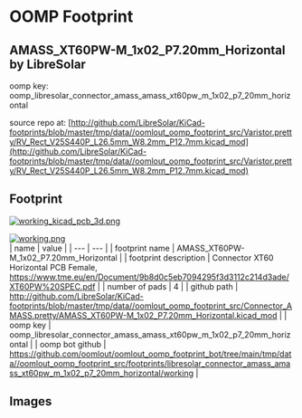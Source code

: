 # OOMP Footprint  
## AMASS_XT60PW-M_1x02_P7.20mm_Horizontal  by LibreSolar  
  
oomp key: oomp_libresolar_connector_amass_amass_xt60pw_m_1x02_p7_20mm_horizontal  
  
source repo at: [http://github.com/LibreSolar/KiCad-footprints/blob/master/tmp/data//oomlout_oomp_footprint_src/Varistor.pretty/RV_Rect_V25S440P_L26.5mm_W8.2mm_P12.7mm.kicad_mod](http://github.com/LibreSolar/KiCad-footprints/blob/master/tmp/data//oomlout_oomp_footprint_src/Varistor.pretty/RV_Rect_V25S440P_L26.5mm_W8.2mm_P12.7mm.kicad_mod)  
## Footprint  
  
[![working_kicad_pcb_3d.png](working_kicad_pcb_3d_600.png)](working_kicad_pcb_3d.png)  
  
[![working.png](working_600.png)](working.png)  
| name | value | 
| --- | --- | 
| footprint name | AMASS_XT60PW-M_1x02_P7.20mm_Horizontal | 
| footprint description | Connector XT60 Horizontal PCB Female, https://www.tme.eu/en/Document/9b8d0c5eb7094295f3d3112c214d3ade/XT60PW%20SPEC.pdf | 
| number of pads | 4 | 
| github path | http://github.com/LibreSolar/KiCad-footprints/blob/master/tmp/data//oomlout_oomp_footprint_src/Connector_AMASS.pretty/AMASS_XT60PW-M_1x02_P7.20mm_Horizontal.kicad_mod | 
| oomp key | oomp_libresolar_connector_amass_amass_xt60pw_m_1x02_p7_20mm_horizontal | 
| oomp bot github | https://github.com/oomlout/oomlout_oomp_footprint_bot/tree/main/tmp/data//oomlout_oomp_footprint_src/footprints/libresolar_connector_amass_amass_xt60pw_m_1x02_p7_20mm_horizontal/working | 
## Images  
